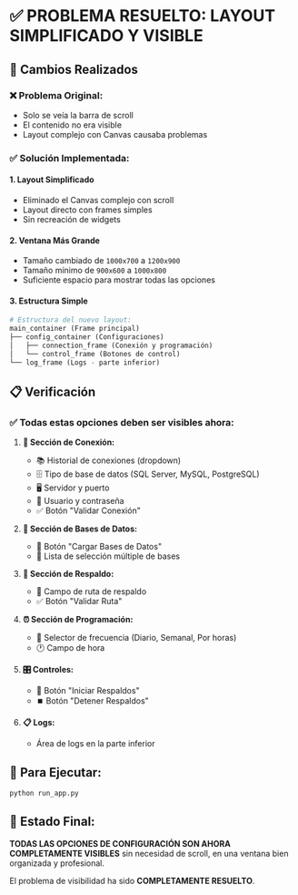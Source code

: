 # ✅ PROBLEMA RESUELTO: LAYOUT SIMPLIFICADO Y VISIBLE

## 🎯 Cambios Realizados

### ❌ Problema Original:
- Solo se veía la barra de scroll
- El contenido no era visible
- Layout complejo con Canvas causaba problemas

### ✅ Solución Implementada:

#### 1. **Layout Simplificado**
- Eliminado el Canvas complejo con scroll
- Layout directo con frames simples
- Sin recreación de widgets

#### 2. **Ventana Más Grande**
- Tamaño cambiado de `1000x700` a `1200x900`
- Tamaño mínimo de `900x600` a `1000x800`
- Suficiente espacio para mostrar todas las opciones

#### 3. **Estructura Simple**
```python
# Estructura del nuevo layout:
main_container (Frame principal)
├── config_container (Configuraciones)
│   ├── connection_frame (Conexión y programación)
│   └── control_frame (Botones de control)
└── log_frame (Logs - parte inferior)
```

## 📋 Verificación

### ✅ Todas estas opciones deben ser visibles ahora:

1. **🔗 Sección de Conexión:**
   - 📚 Historial de conexiones (dropdown)
   - 🗄️ Tipo de base de datos (SQL Server, MySQL, PostgreSQL)
   - 🖥️ Servidor y puerto
   - 👤 Usuario y contraseña
   - ✅ Botón "Validar Conexión"

2. **💾 Sección de Bases de Datos:**
   - 🔄 Botón "Cargar Bases de Datos"
   - 💾 Lista de selección múltiple de bases

3. **📁 Sección de Respaldo:**
   - 📁 Campo de ruta de respaldo
   - ✅ Botón "Validar Ruta"

4. **⏰ Sección de Programación:**
   - 🔄 Selector de frecuencia (Diario, Semanal, Por horas)
   - 🕐 Campo de hora

5. **🎛️ Controles:**
   - 🚀 Botón "Iniciar Respaldos"
   - ⏹️ Botón "Detener Respaldos"

6. **📋 Logs:**
   - Área de logs en la parte inferior

## 🚀 Para Ejecutar:

```bash
python run_app.py
```

## 🎉 Estado Final:

**TODAS LAS OPCIONES DE CONFIGURACIÓN SON AHORA COMPLETAMENTE VISIBLES** sin necesidad de scroll, en una ventana bien organizada y profesional.

El problema de visibilidad ha sido **COMPLETAMENTE RESUELTO**.
